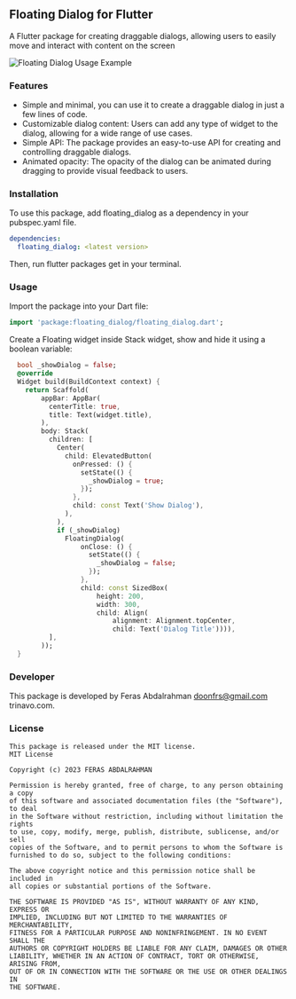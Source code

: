## Floating Dialog for Flutter
A Flutter package for creating draggable dialogs, allowing users to easily move and interact with content on the screen

![Floating Dialog Usage Example](https://github.com/doonfrs/flutter_floating_dialog/blob/main/example/assets/example.gif?raw=true
)


### Features
- Simple and minimal, you can use it to create a draggable dialog in just a few lines of code.
- Customizable dialog content: Users can add any type of widget to the dialog, allowing for a wide range of use cases.
- Simple API: The package provides an easy-to-use API for creating and controlling draggable dialogs.
- Animated opacity: The opacity of the dialog can be animated during dragging to provide visual feedback to users.

### Installation
To use this package, add floating_dialog as a dependency in your pubspec.yaml file.
```yaml
dependencies:
  floating_dialog: <latest version>
```
Then, run flutter packages get in your terminal.

### Usage
Import the package into your Dart file:
```dart
import 'package:floating_dialog/floating_dialog.dart';
```
Create a Floating widget inside Stack widget, show and hide it using a boolean variable:

```dart
  bool _showDialog = false;
  @override
  Widget build(BuildContext context) {
    return Scaffold(
        appBar: AppBar(
          centerTitle: true,
          title: Text(widget.title),
        ),
        body: Stack(
          children: [
            Center(
              child: ElevatedButton(
                onPressed: () {
                  setState(() {
                    _showDialog = true;
                  });
                },
                child: const Text('Show Dialog'),
              ),
            ),
            if (_showDialog)
              FloatingDialog(
                  onClose: () {
                    setState(() {
                      _showDialog = false;
                    });
                  },
                  child: const SizedBox(
                      height: 200,
                      width: 300,
                      child: Align(
                          alignment: Alignment.topCenter,
                          child: Text('Dialog Title')))),
          ],
        ));
  }

```


### Developer
This package is developed by Feras Abdalrahman doonfrs@gmail.com trinavo.com.

### License
```
This package is released under the MIT license.
MIT License

Copyright (c) 2023 FERAS ABDALRAHMAN

Permission is hereby granted, free of charge, to any person obtaining a copy
of this software and associated documentation files (the "Software"), to deal
in the Software without restriction, including without limitation the rights
to use, copy, modify, merge, publish, distribute, sublicense, and/or sell
copies of the Software, and to permit persons to whom the Software is
furnished to do so, subject to the following conditions:

The above copyright notice and this permission notice shall be included in
all copies or substantial portions of the Software.

THE SOFTWARE IS PROVIDED "AS IS", WITHOUT WARRANTY OF ANY KIND, EXPRESS OR
IMPLIED, INCLUDING BUT NOT LIMITED TO THE WARRANTIES OF MERCHANTABILITY,
FITNESS FOR A PARTICULAR PURPOSE AND NONINFRINGEMENT. IN NO EVENT SHALL THE
AUTHORS OR COPYRIGHT HOLDERS BE LIABLE FOR ANY CLAIM, DAMAGES OR OTHER
LIABILITY, WHETHER IN AN ACTION OF CONTRACT, TORT OR OTHERWISE, ARISING FROM,
OUT OF OR IN CONNECTION WITH THE SOFTWARE OR THE USE OR OTHER DEALINGS IN
THE SOFTWARE.
```
